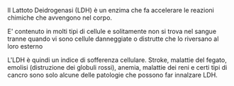 Il Lattoto Deidrogenasi (LDH) è un enzima che fa accelerare le reazioni chimiche che avvengono nel corpo.

E' contenuto in molti tipi di cellule e solitamente non si trova nel sangue tranne quando vi sono cellule danneggiate o distrutte che lo riversano al loro esterno

L'LDH è quindi un indice di sofferenza cellulare. Stroke, malattie del fegato, emolisi (distruzione dei globuli rossi), anemia, malattie dei reni e certi tipi di cancro sono solo alcune delle patologie che possono far innalzare LDH.